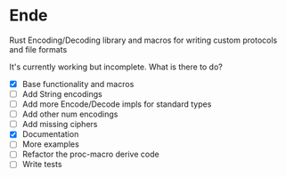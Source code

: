 # Ende
Rust Encoding/Decoding library and macros for writing custom protocols and file formats

It's currently working but incomplete. What is there to do?

- [X] Base functionality and macros
- [ ] Add String encodings
- [ ] Add more Encode/Decode impls for standard types
- [ ] Add other num encodings
- [ ] Add missing ciphers
- [X] Documentation
- [ ] More examples
- [ ] Refactor the proc-macro derive code
- [ ] Write tests